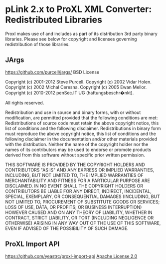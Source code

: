 pLink 2.x to ProXL XML Converter: Redistributed Libraries
========================================================

Proxl makes use of and includes as part of its distribution 3rd party binary libraries.
Please see below for copyright and licenses governing redistribution of those libraries.

JArgs
------------------------------
https://github.com/purcell/jargs/
BSD License

Copyright (c) 2001-2012 Steve Purcell.
Copyright (c) 2002      Vidar Holen.
Copyright (c) 2002      Michal Ceresna.
Copyright (c) 2005      Ewan Mellor.
Copyright (c) 2010-2012 penSec.IT UG (haftungsbeschr�nkt).

All rights reserved.

Redistribution and use in source and binary forms, with or without
modification, are permitted provided that the following conditions are
met: Redistributions of source code must retain the above copyright notice,
this list of conditions and the following disclaimer. Redistributions in
binary form must reproduce the above copyright notice, this list of
conditions and the following disclaimer in the documentation and/or other
materials provided with the distribution. Neither the name of the copyright
holder nor the names of its contributors may be used to endorse or promote
products derived from this software without specific prior written
permission.

THIS SOFTWARE IS PROVIDED BY THE COPYRIGHT HOLDERS AND CONTRIBUTORS "AS IS"
AND ANY EXPRESS OR IMPLIED WARRANTIES, INCLUDING, BUT NOT LIMITED TO, THE
IMPLIED WARRANTIES OF MERCHANTABILITY AND FITNESS FOR A PARTICULAR PURPOSE
ARE DISCLAIMED. IN NO EVENT SHALL THE COPYRIGHT HOLDERS OR CONTRIBUTORS BE
LIABLE FOR ANY DIRECT, INDIRECT, INCIDENTAL, SPECIAL, EXEMPLARY, OR
CONSEQUENTIAL DAMAGES (INCLUDING, BUT NOT LIMITED TO, PROCUREMENT OF
SUBSTITUTE GOODS OR SERVICES; LOSS OF USE, DATA, OR PROFITS; OR BUSINESS
INTERRUPTION) HOWEVER CAUSED AND ON ANY THEORY OF LIABILITY, WHETHER IN
CONTRACT, STRICT LIABILITY, OR TORT (INCLUDING NEGLIGENCE OR OTHERWISE)
ARISING IN ANY WAY OUT OF THE USE OF THIS SOFTWARE, EVEN IF ADVISED OF THE
POSSIBILITY OF SUCH DAMAGE.




ProXL Import API
------------------------------
https://github.com/yeastrc/proxl-import-api
[Apache License 2.0](http://www.apache.org/licenses/LICENSE-2.0.txt)

